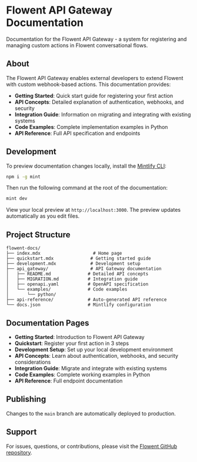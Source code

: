 # Flowent API Gateway Documentation

Documentation for the Flowent API Gateway - a system for registering and managing custom actions in Flowent conversational flows.

## About

The Flowent API Gateway enables external developers to extend Flowent with custom webhook-based actions. This documentation provides:

- **Getting Started**: Quick start guide for registering your first action
- **API Concepts**: Detailed explanation of authentication, webhooks, and security
- **Integration Guide**: Information on migrating and integrating with existing systems
- **Code Examples**: Complete implementation examples in Python
- **API Reference**: Full API specification and endpoints

## Development

To preview documentation changes locally, install the [Mintlify CLI](https://www.npmjs.com/package/mint):

```bash
npm i -g mint
```

Then run the following command at the root of the documentation:

```bash
mint dev
```

View your local preview at `http://localhost:3000`. The preview updates automatically as you edit files.

## Project Structure

```
flowent-docs/
├── index.mdx                    # Home page
├── quickstart.mdx              # Getting started guide
├── development.mdx             # Development setup
├── api_gateway/                # API Gateway documentation
│   ├── README.md              # Detailed API concepts
│   ├── MIGRATION.md           # Integration guide
│   ├── openapi.yaml           # OpenAPI specification
│   └── examples/              # Code examples
│       └── python/
├── api-reference/             # Auto-generated API reference
└── docs.json                  # Mintlify configuration

```

## Documentation Pages

- **Getting Started**: Introduction to Flowent API Gateway
- **Quickstart**: Register your first action in 3 steps
- **Development Setup**: Set up your local development environment
- **API Concepts**: Learn about authentication, webhooks, and security considerations
- **Integration Guide**: Migrate and integrate with existing systems
- **Code Examples**: Complete working examples in Python
- **API Reference**: Full endpoint documentation

## Publishing

Changes to the `main` branch are automatically deployed to production.

## Support

For issues, questions, or contributions, please visit the [Flowent GitHub repository](https://github.com/janan-tech/flowent).
